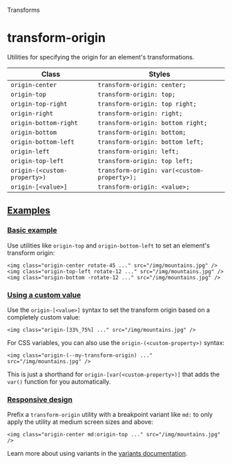 Transforms

# transform-origin

Utilities for specifying the origin for an element's transformations.

| Class                        | Styles                                      |
| ---------------------------- | ------------------------------------------- |
| `origin-center`              | `transform-origin: center;`                 |
| `origin-top`                 | `transform-origin: top;`                    |
| `origin-top-right`           | `transform-origin: top right;`              |
| `origin-right`               | `transform-origin: right;`                  |
| `origin-bottom-right`        | `transform-origin: bottom right;`           |
| `origin-bottom`              | `transform-origin: bottom;`                 |
| `origin-bottom-left`         | `transform-origin: bottom left;`            |
| `origin-left`                | `transform-origin: left;`                   |
| `origin-top-left`            | `transform-origin: top left;`               |
| `origin-(<custom-property>)` | `transform-origin: var(<custom-property>);` |
| `origin-[<value>]`           | `transform-origin: <value>;`                |

## [Examples](#examples)

### [Basic example](#basic-example)

Use utilities like `origin-top` and `origin-bottom-left` to set an element's transform origin:

```
<img class="origin-center rotate-45 ..." src="/img/mountains.jpg" /><img class="origin-top-left rotate-12 ..." src="/img/mountains.jpg" /><img class="origin-bottom -rotate-12 ..." src="/img/mountains.jpg" />
```

### [Using a custom value](#using-a-custom-value)

Use the `origin-[<value>]` syntax to set the transform origin based on a completely custom value:

```
<img class="origin-[33%_75%] ..." src="/img/mountains.jpg" />
```

For CSS variables, you can also use the `origin-(<custom-property>)` syntax:

```
<img class="origin-(--my-transform-origin) ..." src="/img/mountains.jpg" />
```

This is just a shorthand for `origin-[var(<custom-property>)]` that adds the `var()` function for you automatically.

### [Responsive design](#responsive-design)

Prefix a `transform-origin` utility with a breakpoint variant like `md:` to only apply the utility at medium screen sizes and above:

```
<img class="origin-center md:origin-top ..." src="/img/mountains.jpg" />
```

Learn more about using variants in the [variants documentation](/docs/hover-focus-and-other-states).
